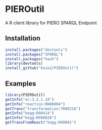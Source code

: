 # PIEROutil
A R client library for PIERO SPARQL Endpoint

Installation
------------
```R
install.packages("devtools")
install.packages("SPARQL")
install.packages("hash")
library(devtools)
install_github("kozo2/PIEROutil")
```

Examples
--------
```R
library(PIEROutil)
getInfo("ec:3.2.1.18")
getInfo("reaction:RN00004")
getTrans("transformation:TR00216")
getInfo("kegg:R00414")
getInfo("kegg:RP00020")
getTransFromReact("kegg:R00001")
```
